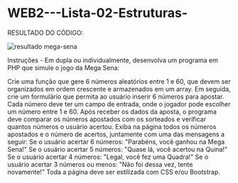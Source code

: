 # WEB2---Lista-02-Estruturas-
RESULTADO DO CÓDIGO:

![resultado mega-sena](https://github.com/user-attachments/assets/e4fbc525-67e2-4258-b97b-191d8cd9c4a2)


Instruções - 
Em dupla ou individualmente, desenvolva um programa em PHP que simule o jogo da Mega Sena:

Crie uma função que gere 6 números aleatórios entre 1 e 60, que devem ser organizados em ordem crescente e armazenados em um array.
Em seguida, crie um formulário que permita ao usuário inserir 6 números para apostar. Cada número deve ter um campo de entrada, onde o jogador pode escolher um número entre 1 e 60.
Após receber os dados da aposta, o programa deve comparar os números apostados com os sorteados e verificar quantos números o usuário acertou.
Exiba na página todos os números apostados e o número de acertos, juntamente com uma das mensagens a seguir:
Se o usuário acertar 6 números: "Parabéns, você ganhou na Mega Sena!"
Se o usuário acertar 5 números: "Quase lá, você acertou na Quina!"
Se o usuário acertar 4 números: "Legal, você fez uma Quadra!"
Se o usuário acertar 3 números ou menos: "Não foi dessa vez, tente novamente!"
Toda a página deve ser estilizada com CSS e/ou Bootstrap.

